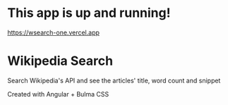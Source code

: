 # This app is up and running!

https://wsearch-one.vercel.app

# Wikipedia Search

Search Wikipedia's API and see the articles' title, word count and snippet

Created with Angular + Bulma CSS
